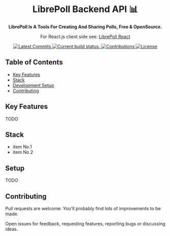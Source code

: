 <h1 align="center">
  LibrePoll Backend API 📊
</h1>
<p align="center">
  <strong>
    LibrePoll Is A Tools For Creating And Sharing Polls, Free & OpenSource.
  </strong>
<p align="center">
  For React.js client side see: <a href="https://github.com/shervinmo/libre_poll_fronend">LibrePoll React</a>
</p>
<!-- <p align="center">
  <a href="https://example.org">
   Domain
  </a>
</p> -->

<p align="center">
  <a href="https://github.com/shervinmo/libre_poll_backend/commits/master">
    <img src="https://img.shields.io/github/last-commit/shervinmo/libre_poll_backend.svg" alt="Latest Commits" />
  </a>
  <a href="https://travis-ci.com/shervinmo/libre_poll_backend">
    <img src="https://api.travis-ci.com/shervinmo/libre_poll_backend.svg?branch=master" alt="Current build status." />
  </a>
    <!-- <img src="https://cdn.jsdelivr.net/gh/shervinmo/libre_poll_backend@master/coverage/badge-lines.svg" alt="Current test covarage status." /> -->
  <a href="https://github.com/shervinmo/libre_poll_backend/#contributing">
    <img src="https://img.shields.io/badge/contributions-welcome-brightgreen.svg" alt="Contributions" />
  </a>
  <a href="https://github.com/shervinmo/libre_poll_backend/blob/develop/LICENSE">
    <img src="https://img.shields.io/github/license/shervinmo/libre_poll_backend.svg" alt="License" />
  </a>
  <!-- <a href="https://twitter.com/shervinmo">
    <img src="https://img.shields.io/twitter/follow/shervinmo.svg?label=Follow&style=social?style=plastic" alt="Twitter" />
  </a> -->
</p>



## Table of Contents
* [Key Features](#key-features)
* [Stack](#stack)
* [Development Setup](#setup)
* [Contributing](#contributing)

## Key Features
TODO

## Stack
* item No.1
* item No.2

## Setup
TODO

## Contributing
Pull requests are welcome. You'll probably find lots of improvements to be made.

Open issues for feedback, requesting features, reporting bugs or discussing ideas.
